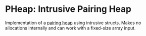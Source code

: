 # PHeap: Intrusive Pairing Heap

Implementation of a [pairing heap](https://en.wikipedia.org/wiki/Pairing_heap)
using intrusive structs. Makes no allocations internally and can work with a
fixed-size array input.

